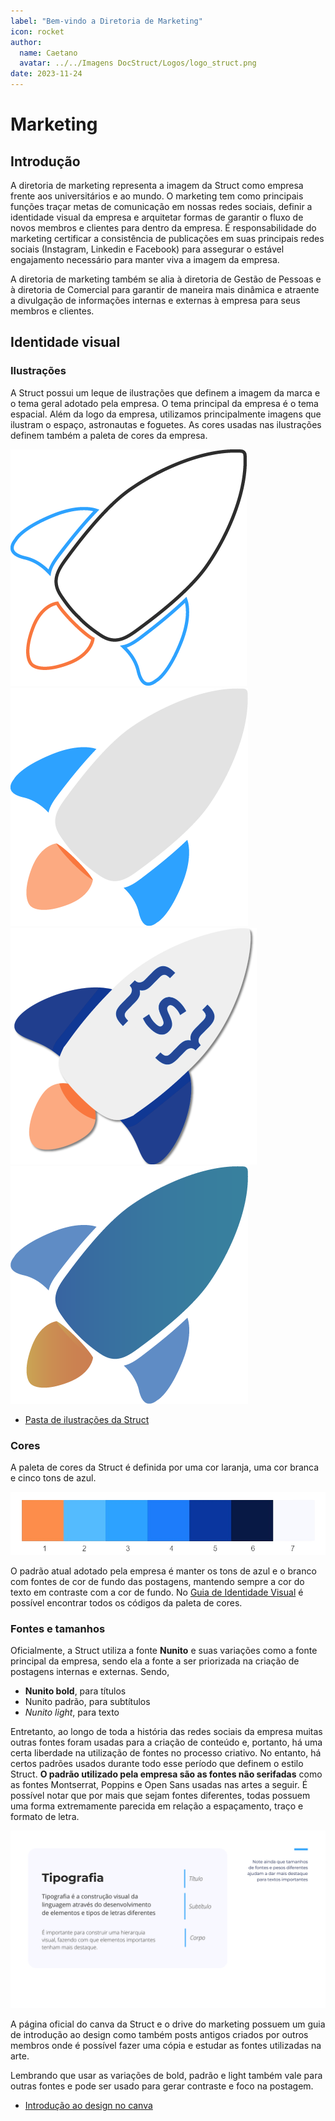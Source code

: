 ```yaml
---
label: "Bem-vindo a Diretoria de Marketing"
icon: rocket
author: 
  name: Caetano 
  avatar: ../../Imagens DocStruct/Logos/logo_struct.png
date: 2023-11-24
---
```


# Marketing

## Introdução

A diretoria de marketing representa a imagem da Struct como empresa frente aos universitários e ao mundo. O marketing tem como principais funções traçar metas de comunicação em nossas redes sociais, definir a identidade visual da empresa e arquitetar formas de garantir o fluxo de novos membros e clientes para dentro da empresa. É responsabilidade do marketing certificar a consistência de publicações em suas principais redes sociais (Instagram, Linkedin e Facebook) para assegurar o estável engajamento necessário para manter viva a imagem da empresa.

A diretoria de marketing também se alia à diretoria de Gestão de Pessoas e à diretoria de Comercial para garantir de maneira mais dinâmica e atraente a divulgação de informações internas e externas à empresa para seus membros e clientes.

## Identidade visual

### Ilustrações

A Struct possui um leque de ilustrações que definem a imagem da marca e o tema geral adotado pela empresa. O tema principal da empresa é o tema espacial. Além da logo da empresa, utilizamos principalmente imagens que ilustram o espaço, astronautas e foguetes. As cores usadas nas ilustrações definem também a paleta de cores da empresa.

<!--
![Logo](../imagens/marklogo-nobg.png) -->
<!-- ![Avatar](../imagens/mark-avatar.png) -->

![Foguetinho Outline](../../Imagens%20DocStruct/Marketing/mark-foguetinho-outline.png)
![Foguetinho Branco](../../Imagens%20DocStruct/Marketing/mark-foguetinho-branco.png)
![Foguetinho Mascote](../../Imagens%20DocStruct/Marketing/mark-foguetinho-mascote.png)
![Foguetinho Gradinente](../../Imagens%20DocStruct/Marketing/mark-foguetinho-gradiente.png)

- [Pasta de ilustrações da Struct](https://drive.google.com/drive/folders/1QfWiJr3fs7sl3xAW_evLQY4XrkgUOBOD?usp=share_link)

### Cores

A paleta de cores da Struct é definida por uma cor laranja, uma cor branca e cinco tons de azul.

![Paleta de Cores](../../Imagens%20DocStruct/Marketing/mark-paleta-de-cores.png)

O padrão atual adotado pela empresa é manter os tons de azul e o branco com fontes de cor de fundo das postagens, mantendo sempre a cor do texto em contraste com a cor de fundo. No [Guia de Identidade Visual](https://docs.google.com/document/d/1xknY_3sMofznJeSEs4GX9ZNZcgP9FO7a/edit?usp=share_link&ouid=109633766338475332543&rtpof=true&sd=true) é possível encontrar todos os códigos da paleta de cores.

### Fontes e tamanhos

Oficialmente, a Struct utiliza a fonte **Nunito** e suas variações como a fonte principal da empresa, sendo ela a fonte a ser priorizada na criação de postagens internas e externas.
Sendo,

- **Nunito bold**, para títulos
- Nunito padrão, para subtítulos
- _Nunito light_, para texto

Entretanto, ao longo de toda a história das redes sociais da empresa muitas outras fontes foram usadas para a criação de conteúdo e, portanto, há uma certa liberdade na utilização de fontes no processo criativo.
No entanto, há certos padrões usados durante todo esse período que definem o estilo Struct. **O padrão utilizado pela empresa são as fontes não serifadas** como as fontes Montserrat, Poppins e Open Sans usadas nas artes a seguir. É possível notar que por mais que sejam fontes diferentes, todas possuem uma forma extremamente parecida em relação a espaçamento, traço e formato de letra.

![Exemplo tipografia](../../Imagens%20DocStruct/Marketing/mark-tipografia.png)

A página oficial do canva da Struct e o drive do marketing possuem um guia de introdução ao design como também posts antigos criados por outros membros onde é possível fazer uma cópia e estudar as fontes utilizadas na arte.

Lembrando que usar as variações de bold, padrão e light também vale para outras fontes e pode ser usado para gerar contraste e foco na postagem.

- [Introdução ao design no canva](https://www.canva.com/design/DAFL1Y8QbEM/H5DG1JZ4ZqFkfTsfLjXGhg/view?utm_content=DAFL1Y8QbEM&utm_campaign=designshare&utm_medium=link2&utm_source=sharebutton)